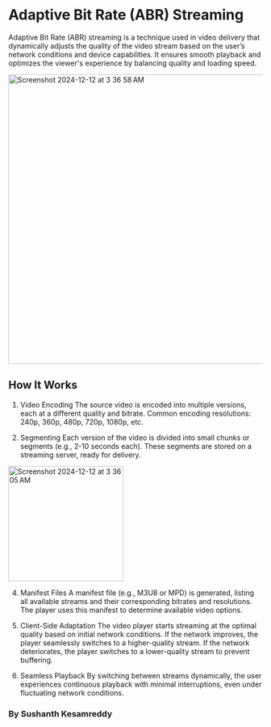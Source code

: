 # Adaptive Bit Rate (ABR) Streaming
Adaptive Bit Rate (ABR) streaming is a technique used in video delivery that dynamically adjusts the quality of the video stream based on the user’s network conditions and device capabilities. It ensures smooth playback and optimizes the viewer's experience by balancing quality and loading speed.

<img width="573" alt="Screenshot 2024-12-12 at 3 36 58 AM" src="https://github.com/user-attachments/assets/f6cb4076-a465-4151-9f75-04d95b415947" />

## How It Works
1. Video Encoding
The source video is encoded into multiple versions, each at a different quality and bitrate.
Common encoding resolutions: 240p, 360p, 480p, 720p, 1080p, etc.

2. Segmenting
Each version of the video is divided into small chunks or segments (e.g., 2-10 seconds each).
These segments are stored on a streaming server, ready for delivery.
<img width="228" alt="Screenshot 2024-12-12 at 3 36 05 AM" src="https://github.com/user-attachments/assets/3e8fa39c-cf5d-427f-bca8-e0de6bff5168" />

4. Manifest Files
A manifest file (e.g., M3U8 or MPD) is generated, listing all available streams and their corresponding bitrates and resolutions.
The player uses this manifest to determine available video options.

5. Client-Side Adaptation
The video player starts streaming at the optimal quality based on initial network conditions.
If the network improves, the player seamlessly switches to a higher-quality stream.
If the network deteriorates, the player switches to a lower-quality stream to prevent buffering.

6. Seamless Playback
By switching between streams dynamically, the user experiences continuous playback with minimal interruptions, even under fluctuating network conditions.


### By Sushanth Kesamreddy
